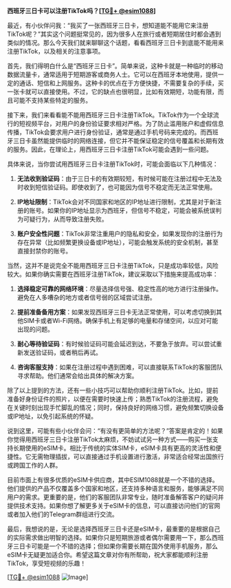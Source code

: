 **西班牙三日卡可以注册TikTok吗？[[TG💪+ @esim1088](https://t.me/s/esim1088)]**

最近，有小伙伴问我：“我买了一张西班牙三日卡，想知道能不能用它来注册TikTok呢？”其实这个问题挺常见的，因为很多人在旅行或者短期居住时都会遇到类似的情况。那么今天我们就来聊聊这个话题，看看西班牙三日卡到底能不能用来注册TikTok，以及相关的注意事项。

首先，我们得明白什么是“西班牙三日卡”。简单来说，这种卡就是一种临时的移动数据流量卡，通常适用于短期游客或商务人士。它可以在西班牙本地使用，提供一定的通话、短信和上网服务。这种卡的优点在于方便快捷，不需要复杂的手续，买一张卡就可以直接使用。不过，它的缺点也很明显，比如有效期短，功能有限，而且可能不支持某些特定的服务。

接下来，我们来看看能不能用西班牙三日卡注册TikTok。TikTok作为一个全球流行的短视频平台，对用户的身份验证要求相对严格。为了防止滥用账户和虚假信息传播，TikTok会要求用户进行身份验证，通常是通过手机号码来完成的。而西班牙三日卡虽然能提供临时的网络连接，但它并不能保证稳定的信号覆盖和长期有效的服务。因此，在理论上，用西班牙三日卡注册TikTok可能会遇到一些问题。

具体来说，当你尝试用西班牙三日卡注册TikTok时，可能会面临以下几种情况：

1. **无法收到验证码**：由于三日卡的有效期较短，有时候可能在注册过程中无法及时收到短信验证码。即使收到了，也可能因为信号不稳定而无法正常使用。

2. **IP地址限制**：TikTok会对不同国家和地区的IP地址进行限制，尤其是对于新注册的账号。如果你的IP地址显示为西班牙，但信号不稳定，可能会被系统误判为可疑行为，从而导致注册失败。

3. **账户安全性问题**：TikTok非常注重用户的隐私和安全，如果发现你的注册行为存在异常（比如频繁更换设备或IP地址），可能会触发系统的安全机制，甚至直接封禁你的账号。

当然，这并不是说完全不能用西班牙三日卡注册TikTok，只是成功率较低，风险较大。如果你确实需要在西班牙注册TikTok，建议采取以下措施来提高成功率：

1. **选择稳定可靠的网络环境**：尽量选择信号强、稳定性高的地方进行注册操作。避免在人多嘈杂的地方或者信号弱的区域尝试注册。

2. **提前准备备用方案**：如果发现西班牙三日卡无法正常使用，可以考虑切换到其他SIM卡或者Wi-Fi网络。确保手机上有足够的电量和存储空间，以应对可能出现的问题。

3. **耐心等待验证码**：有时候验证码可能会延迟到达，不要急于放弃。可以尝试重新发送验证码，或者稍后再试。

4. **咨询客服支持**：如果在注册过程中遇到困难，可以直接联系TikTok的客服团队寻求帮助。他们通常会给出具体的解决方案。

除了以上提到的方法，还有一些小技巧可以帮助你顺利注册TikTok。比如，提前准备好身份证件的照片，以便在需要时快速上传；熟悉TikTok的注册流程，避免在关键时刻出现手忙脚乱的情况；同时，保持良好的网络习惯，避免频繁切换设备或IP地址，以免引起系统的怀疑。

说到这里，可能有些小伙伴会问：“有没有更简单的方法呢？”答案是肯定的！如果你觉得用西班牙三日卡注册TikTok太麻烦，不妨试试另一种方式——购买一张支持长期使用的eSIM卡。相比于传统的实体SIM卡，eSIM卡具有更高的灵活性和便捷性。它无需物理插拔，可以直接通过手机设置进行激活，非常适合经常出国旅行或跨国工作的人群。

目前市面上有很多优质的eSIM卡供应商，其中ESIM1088就是一个不错的选择。他们提供的产品不仅覆盖多个国家和地区，还支持多种语言和服务，能够满足不同用户的需求。更重要的是，他们的客服团队非常专业，随时准备解答客户的疑问并提供技术支持。如果你想了解更多关于eSIM卡的信息，可以直接访问他们的官网或者加入他们的Telegram群组进行交流。

最后，我想说的是，无论是选择西班牙三日卡还是eSIM卡，最重要的是根据自己的实际需求做出明智的选择。如果你只是短期旅游或者偶尔需要用一下，那么西班牙三日卡可能是一个不错的选择；但如果你需要长期在国外使用手机服务，那么eSIM卡无疑更加适合你。希望这篇文章对你有所帮助，祝大家都能顺利注册TikTok，享受短视频的乐趣！

[[TG💪+ @esim1088](https://t.me/s/esim1088) ![Image](https://i.postimg.cc/4NQfJmqS/Snipaste-2025-05-13-00-14-12.png)]